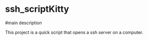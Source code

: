 # ssh_scriptKitty

#main description

This project is a quick script that opens a ssh server on a computer.
